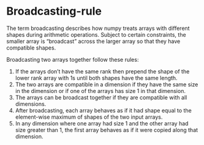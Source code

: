# Broadcasting-rule
The term broadcasting describes how numpy treats arrays with different shapes during arithmetic operations. Subject to certain constraints, the smaller array is “broadcast” across the larger array so that they have compatible shapes.

Broadcasting two arrays together follow these rules:
 
1. If the arrays don’t have the same rank then prepend the shape of the lower rank array with 1s until both shapes have the same length.
2. The two arrays are compatible in a dimension if they have the same size in the dimension or if one of the arrays has size 1 in that dimension.
3. The arrays can be broadcast together if they are compatible with all dimensions.
4. After broadcasting, each array behaves as if it had shape equal to the element-wise maximum of shapes of the two input arrays.
5. In any dimension where one array had size 1 and the other array had size greater than 1, the first array behaves as if it were copied along that dimension.

  
